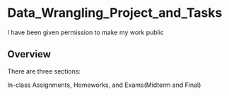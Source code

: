 # Data_Wrangling_Project_and_Tasks

I have been given permission to make my work public

## Overview

There are three sections:

In-class Assignments, Homeworks, and Exams(Midterm and Final)
